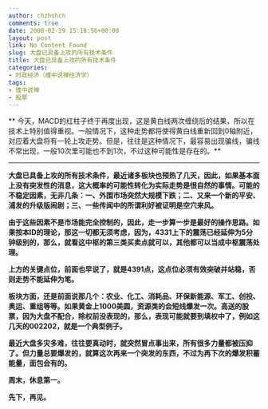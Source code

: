 ```yaml
---
author: chzhshch
comments: true
date: 2008-02-29 15:18:56+00:00
layout: post
link: No Content Found
slug: 大盘已具备上攻的所有技术条件
title: 大盘已具备上攻的所有技术条件
categories:
- 时政经济（缠中说禅经济学）
tags:
- 缠中说禅
- 股票
---
```


			

** 今天，MACD的红柱子终于再度出现，这是黄白线两次缠绕后的结果，所以在技术上特别值得重视。一般情况下，这种走势都将使得黄白线重新回到0轴附近，对应着大盘将有一轮上攻走势。但是，往往是这种情况下，最容易出现骗线，骗线不常出现，一般10次里可能也不到1次，不过这种可能性是存在的。**

** **

**大盘已具备上攻的所有技术条件，最近诸多板块也预热了几天，因此，如果基本面上没有突发性的消息，这大概率的可能性转化为实际走势是很自然的事情。可能的不稳定因素，无非几条：一、外围市场突然大规模下跌；二、又来一个新的平安、浦发的升级版闹剧；三、一些传闻中的所谓利好被证明是空穴来风。**

**由于这些因素不是市场能完全控制的，因此，走一步算一步是最好的操作思路。如果按本ID的理论，那这一切都无须考虑，因为，4331上下的震荡已经延伸为5分钟级别的，那么，就看这中枢的第三类买卖点就可以，其他都可以当成中枢震荡处理。**

**上方的关键点位，前面也早说了，就是4391点，这点位必须有效突破并站稳，否则走势不能延伸为笔。**

**板块方面，还是前面说那几个：农业、化工、消耗品、环保新能源、军工、创投、奥运、重组等等。如果黄金上1000美圆，资源类的会短线爆发一次。高送的股票，因为大盘不配合，除权前没表现的，那么，表现可能就要到填权中了，例如这几天的002202，就是一个典型例子。**

**最近大盘多灾多难，往往要真动时，就突然冒点事出来，所有很多力量都被压抑了。但力量总要爆发的，就算这次再来一个突发的东西，不过为再下次的爆发积蓄能量，面包会有的。**

**周末，休息第一。**

**先下，再见。**
